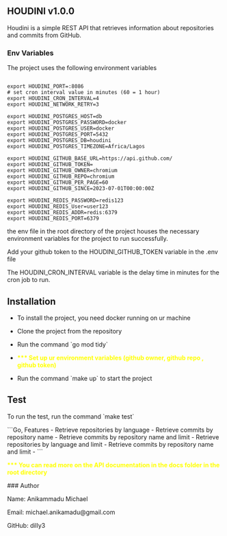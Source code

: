 ## HOUDINI v1.0.0
Houdini is a simple REST API that retrieves information about repositories and commits from GitHub.
### Env Variables
<p> The project uses the following environment variables </p>

```Go,
 
export HOUDINI_PORT=:8086
# set cron interval value in minutes (60 = 1 hour)
export HOUDINI_CRON_INTERVAL=4
export HOUDINI_NETWORK_RETRY=3

export HOUDINI_POSTGRES_HOST=db
export HOUDINI_POSTGRES_PASSWORD=docker
export HOUDINI_POSTGRES_USER=docker
export HOUDINI_POSTGRES_PORT=5432
export HOUDINI_POSTGRES_DB=houdini
export HOUDINI_POSTGRES_TIMEZONE=Africa/Lagos

export HOUDINI_GITHUB_BASE_URL=https://api.github.com/
export HOUDINI_GITHUB_TOKEN=
export HOUDINI_GITHUB_OWNER=chromium
export HOUDINI_GITHUB_REPO=chromium
export HOUDINI_GITHUB_PER_PAGE=60
export HOUDINI_GITHUB_SINCE=2023-07-01T00:00:00Z

export HOUDINI_REDIS_PASSWORD=redis123
export HOUDINI_REDIS_User=user123
export HOUDINI_REDIS_ADDR=redis:6379
export HOUDINI_REDIS_PORT=6379
```
<p> the env file in the root directory of the project houses the necessary environment variables for the project to run successfully. </p> 
<p> Add your github token to the HOUDINI_GITHUB_TOKEN variable in the .env file </p>
<p> The HOUDINI_CRON_INTERVAL variable is the delay time in minutes for the cron job to run. </p>


## Installation
- <p> To install the project, you need docker running on ur machine </p>
- <p> Clone the project from the repository </p>
- <p> Run the command `go mod tidy` </p>
- <p style="color: yellow; font-weight: bold;"> *** Set up ur environment variables (github owner, github repo , github token) </p>
- <p> Run the command `make up` to start the project </p>

## Test
<p> To run the test, run the command `make test` </p>
```Go,
 Features
- Retrieve repositories by language
- Retrieve commits by repository name
- Retrieve commits by repository name and limit
- Retrieve repositories by language and limit
- Retrieve commits by repository name and limit
- 
```
<p style="color: yellow; font-weight: bold;"> *** You can read more on the API documentation in the docs folder in the root directory </p>
### Author
<p> Name: Anikammadu Michael  </p>
<p> Email: michael.anikamadu@gmail.com </p>
<p> GitHub: dilly3</p>

